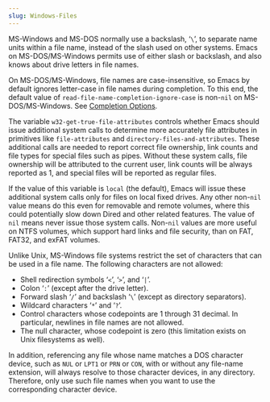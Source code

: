 ```yaml
---
slug: Windows-Files
---
```


MS-Windows and MS-DOS normally use a backslash, ‘`\`’, to separate name units within a file name, instead of the slash used on other systems. Emacs on MS-DOS/MS-Windows permits use of either slash or backslash, and also knows about drive letters in file names.

On MS-DOS/MS-Windows, file names are case-insensitive, so Emacs by default ignores letter-case in file names during completion. To this end, the default value of `read-file-name-completion-ignore-case` is non-`nil` on MS-DOS/MS-Windows. See [Completion Options](/docs/emacs/Completion-Options).

The variable `w32-get-true-file-attributes` controls whether Emacs should issue additional system calls to determine more accurately file attributes in primitives like `file-attributes` and `directory-files-and-attributes`. These additional calls are needed to report correct file ownership, link counts and file types for special files such as pipes. Without these system calls, file ownership will be attributed to the current user, link counts will be always reported as 1, and special files will be reported as regular files.

If the value of this variable is `local` (the default), Emacs will issue these additional system calls only for files on local fixed drives. Any other non-`nil` value means do this even for removable and remote volumes, where this could potentially slow down Dired and other related features. The value of `nil` means never issue those system calls. Non-`nil` values are more useful on NTFS volumes, which support hard links and file security, than on FAT, FAT32, and exFAT volumes.

Unlike Unix, MS-Windows file systems restrict the set of characters that can be used in a file name. The following characters are not allowed:

*   Shell redirection symbols ‘`<`’, ‘`>`’, and ‘`|`’.
*   Colon ‘`:`’ (except after the drive letter).
*   Forward slash ‘`/`’ and backslash ‘`\`’ (except as directory separators).
*   Wildcard characters ‘`*`’ and ‘`?`’.
*   Control characters whose codepoints are 1 through 31 decimal. In particular, newlines in file names are not allowed.
*   The null character, whose codepoint is zero (this limitation exists on Unix filesystems as well).

In addition, referencing any file whose name matches a DOS character device, such as `NUL` or `LPT1` or `PRN` or `CON`, with or without any file-name extension, will always resolve to those character devices, in any directory. Therefore, only use such file names when you want to use the corresponding character device.
